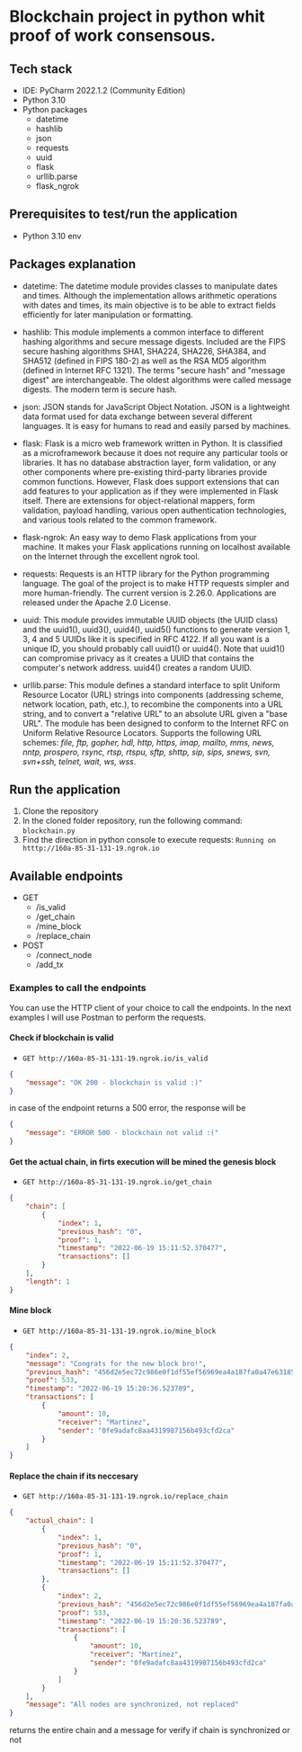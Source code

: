 # Blockchain project in python whit proof of work consensous.

## Tech stack
- IDE: PyCharm 2022.1.2 (Community Edition)
- Python 3.10
- Python packages 
     - datetime
     - hashlib
     - json
     - requests
     - uuid
     - flask
     - urllib.parse
     - flask_ngrok

## Prerequisites to test/run the application
- Python 3.10 env

## Packages explanation
- datetime: The datetime module provides classes to manipulate dates and times. Although the implementation allows arithmetic operations with dates and times, its main objective is to be able to extract fields efficiently for later manipulation or formatting.

- hashlib: This module implements a common interface to different hashing algorithms and secure message digests. Included are the FIPS secure hashing algorithms SHA1, SHA224, SHA226, SHA384, and SHA512 (defined in FIPS 180-2) as well as the RSA MD5 algorithm (defined in Internet RFC 1321). The terms "secure hash" and "message digest" are interchangeable. The oldest algorithms were called message digests. The modern term is secure hash.

- json: JSON stands for JavaScript Object Notation. JSON is a lightweight data format used for data exchange between several different languages. It is easy for humans to read and easily parsed by machines.

- flask: Flask is a micro web framework written in Python. It is classified as a microframework because it does not require any particular tools or libraries. It has no database abstraction layer, form validation, or any other components where pre-existing third-party libraries provide common functions. However, Flask does support extensions that can add features to your application as if they were implemented in Flask itself. There are extensions for object-relational mappers, form validation, payload handling, various open authentication technologies, and various tools related to the common framework.

- flask-ngrok: An easy way to demo Flask applications from your machine. It makes your Flask applications running on localhost available on the Internet through the excellent ngrok tool.

- requests: Requests is an HTTP library for the Python programming language. The goal of the project is to make HTTP requests simpler and more human-friendly. The current version is 2.26.0. Applications are released under the Apache 2.0 License.

- uuid: This module provides immutable UUID objects (the UUID class) and the uuid1(), uuid3(), uuid4(), uuid5() functions to generate version 1, 3, 4 and 5 UUIDs like it is specified in RFC 4122.
If all you want is a unique ID, you should probably call uuid1() or uuid4(). Note that uuid1() can compromise privacy as it creates a UUID that contains the computer's network address. uuid4() creates a random UUID.

- urllib.parse: This module defines a standard interface to split Uniform Resource Locator (URL) strings into components (addressing scheme, network location, path, etc.), to recombine the components into a URL string, and to convert a "relative URL" to an absolute URL given a "base URL". The module has been designed to conform to the Internet RFC on Uniform Relative Resource Locators. Supports the following URL schemes: *file, ftp, gopher, hdl, http, https, imap, mailto, mms, news, nntp, prospero, rsync, rtsp, rtspu, sftp, shttp, sip, sips, snews, svn, svn+ssh, telnet, wait, ws, wss*.

## Run the application
1. Clone the repository
2. In the cloned folder repository, run the following command: ```blockchain.py```
3. Find the direction in python console to execute requests: ```Running on htttp://160a-85-31-131-19.ngrok.io```

## Available endpoints
- GET 
     - /is_valid 
     - /get_chain
     - /mine_block
     - /replace_chain
- POST 
     - /connect_node
     - /add_tx

### Examples to call the endpoints
You can use the HTTP client of your choice to call the endpoints. In the next examples I will use Postman to perform the requests.

#### Check if blockchain is valid
- `GET http://160a-85-31-131-19.ngrok.io/is_valid`
```json
{
    "message": "OK 200 - blockchain is valid :)"
}
```
in case of the endpoint returns a 500 error, the response will be
```json
{
    "message": "ERROR 500 - blockchain not valid :("
}
```

#### Get the actual chain, in firts execution will be mined the genesis block
- `GET http://160a-85-31-131-19.ngrok.io/get_chain`
```json
{
    "chain": [
        {
            "index": 1,
            "previous_hash": "0",
            "proof": 1,
            "timestamp": "2022-06-19 15:11:52.370477",
            "transactions": []
        }
    ],
    "length": 1
}
```

#### Mine block
- `GET http://160a-85-31-131-19.ngrok.io/mine_block`
```json
{
    "index": 2,
    "message": "Congrats for the new block bro!",
    "previous_hash": "456d2e5ec72c986e0f1df55ef56969ea4a187fa0a47e631854bd1e34a47c45fa",
    "proof": 533,
    "timestamp": "2022-06-19 15:20:36.523789",
    "transactions": [
        {
            "amount": 10,
            "receiver": "Martinez",
            "sender": "0fe9adafc8aa4319987156b493cfd2ca"
        }
    ]
}
```

#### Replace the chain if its neccesary
- `GET http://160a-85-31-131-19.ngrok.io/replace_chain`
```json
{
    "actual_chain": [
        {
            "index": 1,
            "previous_hash": "0",
            "proof": 1,
            "timestamp": "2022-06-19 15:11:52.370477",
            "transactions": []
        },
        {
            "index": 2,
            "previous_hash": "456d2e5ec72c986e0f1df55ef56969ea4a187fa0a47e631854bd1e34a47c45fa",
            "proof": 533,
            "timestamp": "2022-06-19 15:20:36.523789",
            "transactions": [
                {
                    "amount": 10,
                    "receiver": "Martinez",
                    "sender": "0fe9adafc8aa4319987156b493cfd2ca"
                }
            ]
        }
    ],
    "message": "All nodes are synchronized, not replaced"
}
```
returns the entire chain and a message for verify if chain is synchronized or not
